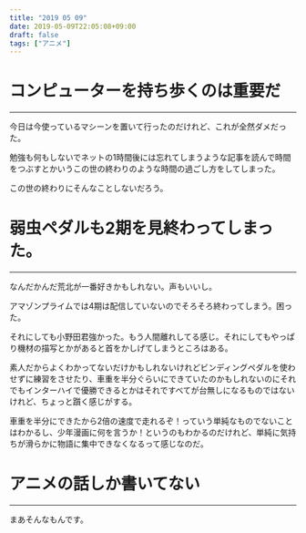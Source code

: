 ```yaml
---
title: "2019 05 09"
date: 2019-05-09T22:05:08+09:00
draft: false
tags: ["アニメ"]
---
```

# コンピューターを持ち歩くのは重要だ
---
今日は今使っているマシーンを置いて行ったのだけれど、これが全然ダメだった。

勉強も何もしないでネットの1時間後には忘れてしまうような記事を読んで時間をつぶすとかいうこの世の終わりのような時間の過ごし方をしてしまった。

この世の終わりにそんなことしないだろう。

# 弱虫ペダルも2期を見終わってしまった。
---
なんだかんだ荒北が一番好きかもしれない。声もいいし。

アマゾンプライムでは4期は配信していないのでそろそろ終わってしまう。困った。

それにしても小野田君強かった。もう人間離れしてる感じ。それにしてもやっぱり機材の描写とかがあると首をかしげてしまうところはある。

素人だからよくわかってないだけかもしれないけれどビンディングペダルを使わせずに練習をさせたり、車重を半分ぐらいにできていたのかもしれないのにそれでもインターハイで優勝できるとかはそれですべてが台無しになるものではないけれど、ちょっと躓く感じがする。

車重を半分にできたから2倍の速度で走れるぞ！っていう単純なものでないことはわかるし、少年漫画に何を言うか！というのもわかるのだけれど、単純に気持ちが滑らかに物語に集中できなくなるって感じなのだ。

# アニメの話しか書いてない
---
まあそんなもんです。
